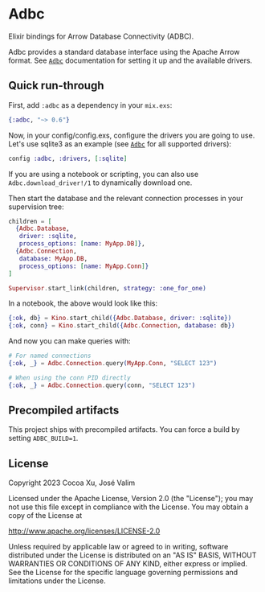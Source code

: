 # Adbc

Elixir bindings for Arrow Database Connectivity (ADBC).

Adbc provides a standard database interface using the
Apache Arrow format. See [`Adbc`](https://hexdocs.pm/adbc/Adbc.html)
documentation for setting it up and the available drivers.

## Quick run-through

First, add `:adbc` as a dependency in your `mix.exs`:

```elixir
{:adbc, "~> 0.6"}
```

Now, in your config/config.exs, configure the drivers you
are going to use. Let's use sqlite3 as an example
(see [`Adbc`](https://hexdocs.pm/adbc/Adbc.html) for all
supported drivers):

```elixir
config :adbc, :drivers, [:sqlite]
```

If you are using a notebook or scripting, you can also use
`Adbc.download_driver!/1` to dynamically download one.

Then start the database and the relevant connection processes
in your supervision tree:

```elixir
children = [
  {Adbc.Database,
   driver: :sqlite,
   process_options: [name: MyApp.DB]},
  {Adbc.Connection,
   database: MyApp.DB,
   process_options: [name: MyApp.Conn]}
]

Supervisor.start_link(children, strategy: :one_for_one)
```

In a notebook, the above would look like this:

```elixir
{:ok, db} = Kino.start_child({Adbc.Database, driver: :sqlite})
{:ok, conn} = Kino.start_child({Adbc.Connection, database: db})
```

And now you can make queries with:

```elixir
# For named connections
{:ok, _} = Adbc.Connection.query(MyApp.Conn, "SELECT 123")

# When using the conn PID directly
{:ok, _} = Adbc.Connection.query(conn, "SELECT 123")
```

## Precompiled artifacts

This project ships with precompiled artifacts. You can force a build by setting `ADBC_BUILD=1`.

## License

Copyright 2023 Cocoa Xu, José Valim

Licensed under the Apache License, Version 2.0 (the "License");
you may not use this file except in compliance with the License.
You may obtain a copy of the License at

   http://www.apache.org/licenses/LICENSE-2.0

Unless required by applicable law or agreed to in writing, software
distributed under the License is distributed on an "AS IS" BASIS,
WITHOUT WARRANTIES OR CONDITIONS OF ANY KIND, either express or implied.
See the License for the specific language governing permissions and
limitations under the License.
